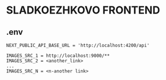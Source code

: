 # SLADKOEZHKOVO FRONTEND

## .env

```
NEXT_PUBLIC_API_BASE_URL = 'http://localhost:4200/api'

IMAGES_SRC_1 = http://localhost:9000/**
IMAGES_SRC_2 = <another_link>
...
IMAGES_SRC_N = <n-another link>
```
